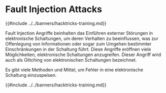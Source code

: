 # Fault Injection Attacks

{{#include ../../banners/hacktricks-training.md}}

Fault Injection Angriffe beinhalten das Einführen externer Störungen in elektronische Schaltungen, um deren Verhalten zu beeinflussen, was zur Offenlegung von Informationen oder sogar zum Umgehen bestimmter Einschränkungen in der Schaltung führt. Diese Angriffe eröffnen viele Möglichkeiten, elektronische Schaltungen anzugreifen. Dieser Angriff wird auch als Glitching von elektronischen Schaltungen bezeichnet.

Es gibt viele Methoden und Mittel, um Fehler in eine elektronische Schaltung einzuspeisen.

{{#include ../../banners/hacktricks-training.md}}
